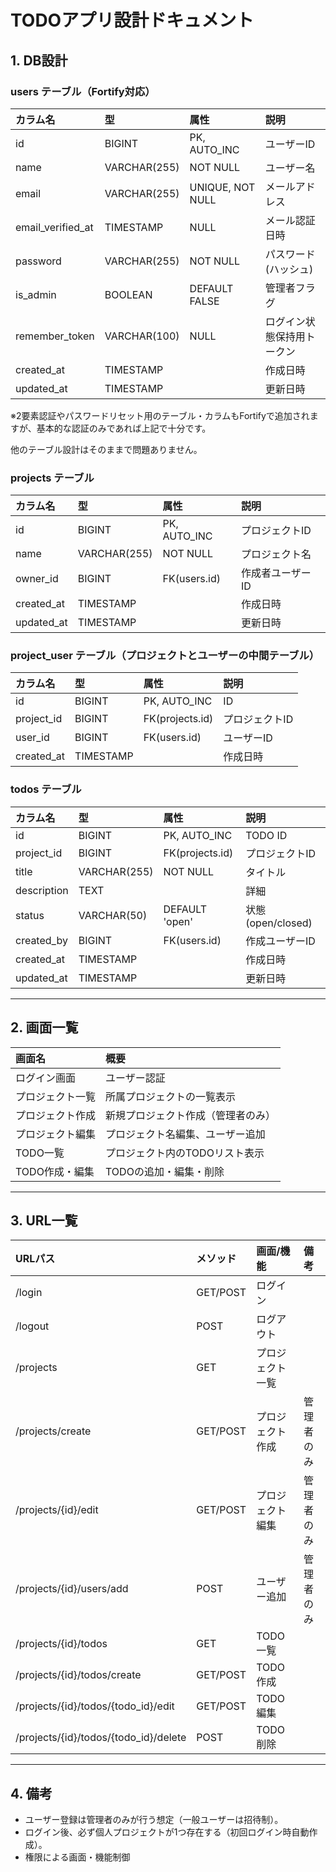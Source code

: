 # TODOアプリ設計ドキュメント

## 1. DB設計

### users テーブル（Fortify対応）

| カラム名           | 型           | 属性           | 説明                       |
|:------------------|:-------------|:---------------|:---------------------------|
| id                | BIGINT       | PK, AUTO_INC   | ユーザーID                 |
| name              | VARCHAR(255) | NOT NULL       | ユーザー名                 |
| email             | VARCHAR(255) | UNIQUE, NOT NULL | メールアドレス           |
| email_verified_at | TIMESTAMP    | NULL           | メール認証日時             |
| password          | VARCHAR(255) | NOT NULL       | パスワード(ハッシュ)       |
| is_admin          | BOOLEAN      | DEFAULT FALSE  | 管理者フラグ               |
| remember_token    | VARCHAR(100) | NULL           | ログイン状態保持用トークン |
| created_at        | TIMESTAMP    |                | 作成日時                   |
| updated_at        | TIMESTAMP    |                | 更新日時                   |

※2要素認証やパスワードリセット用のテーブル・カラムもFortifyで追加されますが、基本的な認証のみであれば上記で十分です。

他のテーブル設計はそのままで問題ありません。

### projects テーブル
| カラム名      | 型           | 属性           | 説明             |
|:-------------|:-------------|:---------------|:-----------------|
| id           | BIGINT       | PK, AUTO_INC   | プロジェクトID   |
| name         | VARCHAR(255) | NOT NULL       | プロジェクト名   |
| owner_id     | BIGINT       | FK(users.id)   | 作成者ユーザーID |
| created_at   | TIMESTAMP    |                | 作成日時         |
| updated_at   | TIMESTAMP    |                | 更新日時         |

### project_user テーブル（プロジェクトとユーザーの中間テーブル）
| カラム名      | 型           | 属性           | 説明             |
|:-------------|:-------------|:---------------|:-----------------|
| id           | BIGINT       | PK, AUTO_INC   | ID               |
| project_id   | BIGINT       | FK(projects.id)| プロジェクトID   |
| user_id      | BIGINT       | FK(users.id)   | ユーザーID       |
| created_at   | TIMESTAMP    |                | 作成日時         |

### todos テーブル
| カラム名      | 型           | 属性           | 説明             |
|:-------------|:-------------|:---------------|:-----------------|
| id           | BIGINT       | PK, AUTO_INC   | TODO ID          |
| project_id   | BIGINT       | FK(projects.id)| プロジェクトID   |
| title        | VARCHAR(255) | NOT NULL       | タイトル         |
| description  | TEXT         |                | 詳細             |
| status       | VARCHAR(50)  | DEFAULT 'open' | 状態(open/closed)|
| created_by   | BIGINT       | FK(users.id)   | 作成ユーザーID   |
| created_at   | TIMESTAMP    |                | 作成日時         |
| updated_at   | TIMESTAMP    |                | 更新日時         |

---

## 2. 画面一覧

| 画面名             | 概要                                 |
|:-------------------|:-------------------------------------|
| ログイン画面       | ユーザー認証                         |
| プロジェクト一覧   | 所属プロジェクトの一覧表示           |
| プロジェクト作成   | 新規プロジェクト作成（管理者のみ）   |
| プロジェクト編集   | プロジェクト名編集、ユーザー追加     |
| TODO一覧           | プロジェクト内のTODOリスト表示       |
| TODO作成・編集     | TODOの追加・編集・削除               |

---

## 3. URL一覧

| URLパス                        | メソッド | 画面/機能           | 備考                       |
|:-------------------------------|:---------|:---------------------|:---------------------------|
| /login                         | GET/POST | ログイン             |                            |
| /logout                        | POST     | ログアウト           |                            |
| /projects                      | GET      | プロジェクト一覧     |                            |
| /projects/create               | GET/POST | プロジェクト作成     | 管理者のみ                 |
| /projects/{id}/edit            | GET/POST | プロジェクト編集     | 管理者のみ                 |
| /projects/{id}/users/add       | POST     | ユーザー追加         | 管理者のみ                 |
| /projects/{id}/todos           | GET      | TODO一覧             |                            |
| /projects/{id}/todos/create    | GET/POST | TODO作成             |                            |
| /projects/{id}/todos/{todo_id}/edit | GET/POST | TODO編集         |                            |
| /projects/{id}/todos/{todo_id}/delete | POST | TODO削除         |                            |

---

## 4. 備考

- ユーザー登録は管理者のみが行う想定（一般ユーザーは招待制）。
- ログイン後、必ず個人プロジェクトが1つ存在する（初回ログイン時自動作成）。
- 権限による画面・機能制御